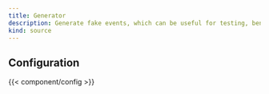 ```yaml
---
title: Generator
description: Generate fake events, which can be useful for testing, benchmarking, and demos
kind: source
---
```


## Configuration

{{< component/config >}}
